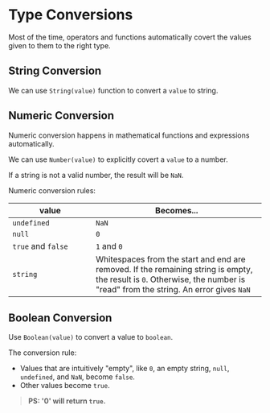 # Type Conversions

Most of the time, operators and functions automatically covert the values given to them to the right type.

## String Conversion

We can use `String(value)` function to convert a `value` to string.

## Numeric Conversion

Numeric conversion happens in mathematical functions and expressions automatically.

We can use `Number(value)` to explicitly covert a `value` to a number.

If a string is not a valid number, the result will be `NaN`.

Numeric conversion rules:
<style>
.numeric-conversion-rules table th:first-of-type {
  width: 150px;
}
</style>
<div class="numeric-conversion-rules">

  |__value__|__Becomes...__|
  |---------|--------------|
  |`undefined`|`NaN`|
  |`null`|`0`|
  |`true` and `false`| `1` and `0`|
  |`string`|Whitespaces from the start and end are removed. If the remaining string is empty, the result is `0`. Otherwise, the number is "read" from the string. An error gives `NaN`|

</div>

## Boolean Conversion

Use `Boolean(value)` to convert a value to `boolean`.

The conversion rule: 

- Values that are intuitively "empty", like `0`, an empty string, `null`, `undefined`, and `NaN`, become `false`.
- Other values become `true`.

> __PS: '0' will return `true`.__